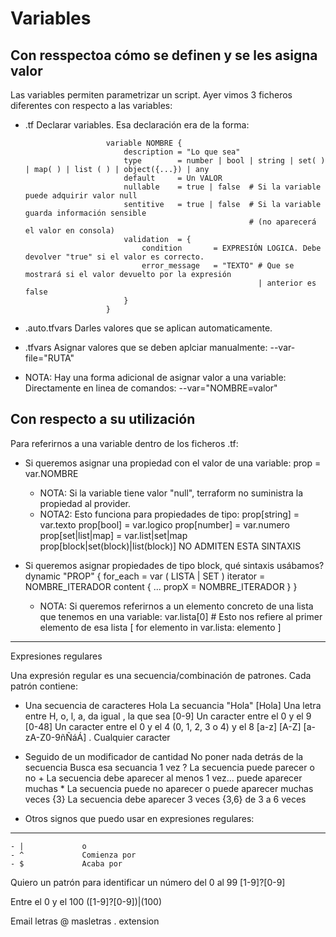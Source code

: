 # Variables

## Con resspectoa cómo se definen y se les asigna valor

Las variables permiten parametrizar un script.
Ayer vimos 3 ficheros diferentes con respecto a las variables:

- .tf               Declarar variables. Esa declaración era de la forma:
                        
                        variable NOMBRE {
                            description = "Lo que sea"
                            type        = number | bool | string | set( ) | map( ) | list ( ) | object({...}) | any
                            default     = Un VALOR
                            nullable    = true | false  # Si la variable puede adquirir valor null
                            sentitive   = true | false  # Si la variable guarda información sensible
                                                        # (no aparecerá el valor en consola)
                            validation  = {
                                condition       = EXPRESIÓN LOGICA. Debe devolver "true" si el valor es correcto.
                                error_message   = "TEXTO" # Que se mostrará si el valor devuelto por la expresión
                                                          | anterior es false
                            }
                        }

- .auto.tfvars      Darles valores que se aplican automaticamente.
- .tfvars           Asignar valores que se deben aplciar manualmente:
                        --var-file="RUTA"

* NOTA: Hay una forma adicional de asignar valor a una variable: Directamente en linea de comandos:
                        --var="NOMBRE=valor"

## Con respecto a su utilización

Para referirnos a una variable dentro de los ficheros .tf:

- Si queremos asignar una propiedad con el valor de una variable:
    prop = var.NOMBRE
    
    * NOTA: Si la variable tiene valor "null", terraform no suministra la propiedad al provider.
    * NOTA2: Esto funciona para propiedades de tipo:
        prop[string]         = var.texto
        prop[bool]           = var.logico
        prop[number]         = var.numero
        prop[set|list|map]   = var.list|set|map
        prop[block|set(block)|list(block)] NO ADMITEN ESTA SINTAXIS

- Si queremos asignar propiedades de tipo block, qué sintaxis usábamos?
    dynamic "PROP" {
        for_each = var ( LISTA | SET )
        iterator = NOMBRE_ITERADOR
        content {
            ... 
            propX = NOMBRE_ITERADOR
        }
    }
    * NOTA: Si queremos referirnos a un elemento concreto de una lista que tenemos en una variable:
        var.lista[0]   # Esto nos refiere al primer elemento de esa lista
        [ for elemento in var.lista: elemento ]
    

---
Expresiones regulares

Una expresión regular es una secuencia/combinación de patrones.
Cada patrón contiene:
- Una secuencia de caracteres
        Hola                                La secuancia "Hola"
        [Hola]                              Una letra entre H, o, l, a, da igual , la que sea
        [0-9]                               Un caracter entre el 0 y el 9
            [0-48]                          Un caracter entre el 0 y el 4 (0, 1, 2, 3 o 4) y el 8
        [a-z]
        [A-Z]
        [a-zA-Z0-9ñÑáÁ]
        .                                   Cualquier caracter
- Seguido de un modificador de cantidad
        No poner nada detrás de la secuencia    Busca esa secuancia 1 vez
        ?                                       La secuencia puede parecer o no
        +                                       La secuencia debe aparecer al menos 1 vez... puede aparecer muchas
        *                                       La secuencia puede no aparecer o puede aparecer muchas veces
        {3}                                     La secuencia debe aparecer 3 veces
        {3,6}                                   de 3 a 6 veces

- Otros signos que puedo usar en expresiones regulares:
-------------------------------------------------------
    - |             o
    - ^             Comienza por
    - $             Acaba por 
Quiero un patrón para identificar un número del 0 al 99
    [1-9]?[0-9]

Entre el 0 y el 100
    ([1-9]?[0-9])|(100)


Email
letras @ masletras . extension
